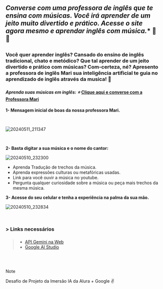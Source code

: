 ## *Converse com  uma professora de inglês que te ensina com músicas. Você irá aprender de um jeito muito divertido e prático. Acesse o site agora mesmo e aprendar inglês com música.** :musical_note: :musical_score: <h2>

### Você quer aprender inglês? Cansado do ensino de inglês tradicional, chato e metódico? Que tal aprender de um jeito divertido e prático com músicas? Com-certeza, né? Apresento a **professora de inglês Mari** sua inteligência artificial te guia no aprendizado de inglês através da musica! 	:star2: <h3>

#### *Aprenda suas músicas em inglês: :star:* [Clique aqui e converse com a Professora Mari](https://ai-english-teacher-liard.vercel.app/)  <h4>

**1- Mensagem inicial de boas da nossa professora Mari.**

<br>

![20240511_211347](https://github.com/Clebio2030/AI-English-Teacher/assets/134241152/a37e6876-5ea3-48ad-bf30-8d8b72b9ce7d)

<br>

**2- Basta digitar a sua música e o nome do cantor:**

![20240510_232300](https://github.com/Clebio2030/AI-English-Teacher/assets/134241152/7270b657-394a-444d-8eee-91655394cbf3)


  - Aprenda Tradução de trechos da música.
  - Aprenda expressões culturas ou metafóricas usadas. 
  - Link para você ouvir a música no youtube.
  - Pergunta qualquer curiosidade sobre a música ou peça mais trechos da mesma música.


**3- Acesse do seu celular e tenha a experiência na palma da sua mão.**


![20240510_232834](https://github.com/Clebio2030/AI-English-Teacher/assets/134241152/44365975-2a47-46f6-8f0b-89a3580a1657)

<br>

### **> Links necessários** <h3>
>
>* [API Gemini na Web](https://ai.google.dev/gemini-api/docs/get-started/web?hl=pt-br)
>* [Google AI Studio](https://aistudio.google.com/app)

<br>
<br>

> [!NOTE]
> Desafio de Projeto da Imersão IA da Alura + Google  :v:
